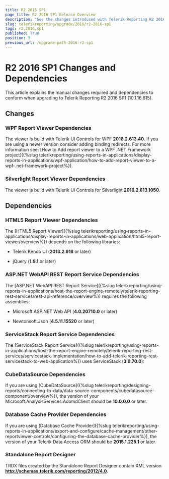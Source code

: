 ```yaml
---
title: R2 2016 SP1
page_title: R2 2016 SP1 Release Overview 
description: "See the changes introduced with Telerik Reporting R2 2016 SP1 that should be considered before upgrading, and the 3rd party products & packages this version depends on."
slug: telerikreporting/upgrade/2016/r2-2016-sp1
tags: r2,2016,sp1
published: True
position: 3
previous_url: /upgrade-path-2016-r2-sp1
---
```


# R2 2016 SP1 Changes and Dependencies

This article explains the manual changes required and dependencies to conform when upgrading to Telerik Reporting R2 2016 SP1 (10.1.16.615).

## Changes

### WPF Report Viewer Dependencies

The viewer is build with Telerik UI Controls for WPF __2016.2.613.40__. If you are using a newer version consider adding binding redirects. For more information see: [How to Add report viewer to a WPF .NET Framework project]({%slug telerikreporting/using-reports-in-applications/display-reports-in-applications/wpf-application/how-to-add-report-viewer-to-a-wpf-.net-framework-project%}).

### Silverlight Report Viewer Dependencies

The viewer is build with Telerik UI Controls for Silverlight __2016.2.613.1050__. 

## Dependencies

### HTML5 Report Viewer Dependencies

The [HTML5 Report Viewer]({%slug telerikreporting/using-reports-in-applications/display-reports-in-applications/web-application/html5-report-viewer/overview%}) depends on the following libraries: 

* Telerik Kendo UI (__2013.2.918__ or later) 

* jQuery (__1.9.1__ or later) 

### ASP.NET WebAPI REST Report Service Dependencies

The [ASP.NET WebAPI REST Report Service]({%slug telerikreporting/using-reports-in-applications/host-the-report-engine-remotely/telerik-reporting-rest-services/rest-api-reference/overview%}) requires the following assemblies: 

* Microsoft ASP.NET Web API (__4.0.20710.0__ or later) 

* Newtonsoft.Json (__4.5.11.15520__ or later) 

### ServiceStack Report Service Dependencies

The [ServiceStack Report Service]({%slug telerikreporting/using-reports-in-applications/host-the-report-engine-remotely/telerik-reporting-rest-services/servicestack-implementation/how-to-add-telerik-reporting-rest-servicestack-to-web-application%}) uses ServiceStack (__3.9.70.0__): 

### CubeDataSource Dependencies

If you are using [CubeDataSource]({%slug telerikreporting/designing-reports/connecting-to-data/data-source-components/cubedatasource-component/overview%}), the version of your Microsoft.AnalysisServices.AdomdClient should be __10.0.0.0__ or later. 

### Database Cache Provider Dependencies

If you are using [Database Cache Provider]({%slug telerikreporting/using-reports-in-applications/export-and-configure/cache-management/other-reportviewer-controls/configuring-the-database-cache-provider%}), the version of your Telerik Data Access ORM should be __2015.1.225.1__ or later. 

### Standalone Report Designer

TRDX files created by the Standalone Report Designer contain XML version __http://schemas.telerik.com/reporting/2012/4.0__. 
